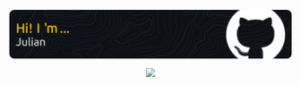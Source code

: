 ![Header](./github-header-image.png)
 <p align="center">
  <a href="https://www.linkedin.com/in/jbetancur/">
    <img src="https://skillicons.dev/icons?i=linkedin" />
  </a>
</p>
